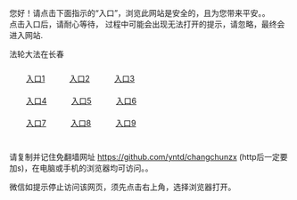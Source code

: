 您好！请点击下面指示的“入口”，浏览此网站是安全的，且为您带来平安。。 <br/>
点击入口后，请耐心等待， 过程中可能会出现无法打开的提示，请忽略，最终会进入网站. </br>

法轮大法在长春<br/>
<div style="padding:10px"><a style="margin:20px" target="_blank" href="http://d1lf9kun4buc0r.cloudfront.net/zytas?kpoqp" id="ccLink1" rel="nofollow">入口1</a> <a target="_blank" style="margin:20px" href="http://d2jw9yimov4g3w.cloudfront.net/zytas?bgnabcw" id="ccLink2" rel="nofollow">入口2</a> <a style="margin:20px" target="_blank" href="http://d3npnz3he6e2gw.cloudfront.net/zytas?npoeebwr" id="ccLink3" rel="nofollow">入口3</a></div>

<div style="padding:10px" ><a style="margin:20px" target="_blank" href="http://d1lf9kun4buc0r.cloudfront.net/zytas?kpoqp" id="ccLink4" rel="nofollow">入口4</a> <a style="margin:20px" href="http://d2jw9yimov4g3w.cloudfront.net/zytas?bgnabcw" target="_blank" id="ccLink5" rel="nofollow">入口5</a> <a style="margin:20px" href="http://d3npnz3he6e2gw.cloudfront.net/zytas?npoeebwr" target="_blank" id="ccLink6" rel="nofollow">入口6</a></div>

<div style="padding:10px"><a style="margin:20px" target="_blank" href="http://d1lf9kun4buc0r.cloudfront.net/zytas?kpoqp" id="ccLink7" rel="nofollow">入口7</a> <a style="margin:20px" href="http://d2jw9yimov4g3w.cloudfront.net/zytas?bgnabcw" target="_blank" id="ccLink8" rel="nofollow">入口8</a> <a style="margin:20px" target="_blank" href="http://d3npnz3he6e2gw.cloudfront.net/zytas?npoeebwr" id="ccLink9" rel="nofollow">入口9</a></div>

<br/>



请复制并记住免翻墙网址 https://github.com/yntd/changchunzx (http后一定要加s)，在电脑或手机的浏览器均可访问。。<br/>

微信如提示停止访问该网页，须先点击右上角，选择浏览器打开。
